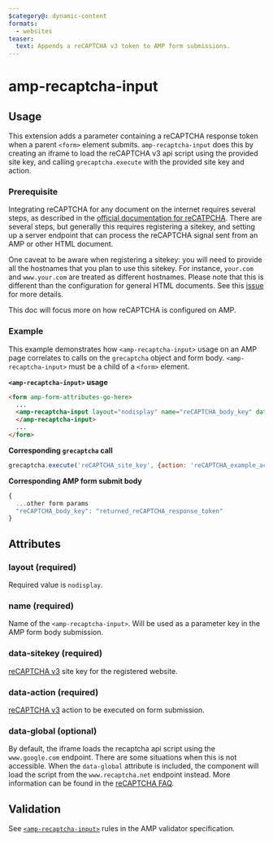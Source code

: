 ```yaml
---
$category@: dynamic-content
formats:
  - websites
teaser:
  text: Appends a reCAPTCHA v3 token to AMP form submissions.
---
```


# amp-recaptcha-input

## Usage

This extension adds a parameter containing a reCAPTCHA response token when a parent `<form>` element submits. `amp-recaptcha-input` does this by creating an iframe to load the reCAPTCHA v3 api script using the provided site key, and calling `grecaptcha.execute` with the provided site key and action.

### Prerequisite

Integrating reCAPTCHA for any document on the internet requires several steps, as described in the [official documentation for reCATPCHA](https://developers.google.com/recaptcha/docs/v3).
There are several steps, but generally this requires registering a sitekey, and setting up a server endpoint that can process the reCAPTCHA signal sent from an AMP or other HTML document.

One caveat to be aware when registering a sitekey: you will need to provide all the hostnames that you plan to use this sitekey. For instance, `your.com` and `www.your.com` are treated as different hostnames.
Please note that this is different than the configuration for general HTML documents. See this [issue](https://github.com/ampproject/amphtml/issues/22279) for more details.

This doc will focus more on how reCAPTCHA is configured on AMP.

### Example

This example demonstrates how `<amp-recaptcha-input>` usage on an AMP page correlates to calls on the `grecaptcha` object and form body. `<amp-recaptcha-input>` must be a child of a `<form>` element.

**`<amp-recaptcha-input>` usage**

```html
<form amp-form-attributes-go-here>
  ...
  <amp-recaptcha-input layout="nodisplay" name="reCAPTCHA_body_key" data-sitekey=”reCAPTCHA_site_key" data-action="reCAPTCHA_example_action">
  </amp-recaptcha-input>
  ...
</form>
```

**Corresponding `grecaptcha` call**

```js
grecaptcha.execute('reCAPTCHA_site_key', {action: 'reCAPTCHA_example_action'});
```

**Corresponding AMP form submit body**

```js
{
  ...other form params
  "reCAPTCHA_body_key": "returned_reCAPTCHA_response_token"
}
```

## Attributes

### layout (required)

Required value is `nodisplay`.

### name (required)

Name of the `<amp-recaptcha-input>`. Will be used as a parameter key in the AMP form body submission.

### data-sitekey (required)

[reCAPTCHA v3](https://developers.google.com/recaptcha/docs/v3) site key for the registered website.

### data-action (required)

[reCAPTCHA v3](https://developers.google.com/recaptcha/docs/v3) action to be executed on form submission.

### data-global (optional)

By default, the iframe loads the recaptcha api script using the `www.google.com` endpoint. There are some situations when this is not accessible. When the `data-global` attribute is included, the component will load the script from the `www.recaptcha.net` endpoint instead. More information can be found in the [reCAPTCHA FAQ](https://developers.google.com/recaptcha/docs/faq#can-i-use-recaptcha-globally).

## Validation

See [`<amp-recaptcha-input>`](https://github.com/ampproject/amphtml/blob/main/extensions/amp-recaptcha-input/validator-amp-recaptcha-input.protoascii) rules in the AMP validator specification.
